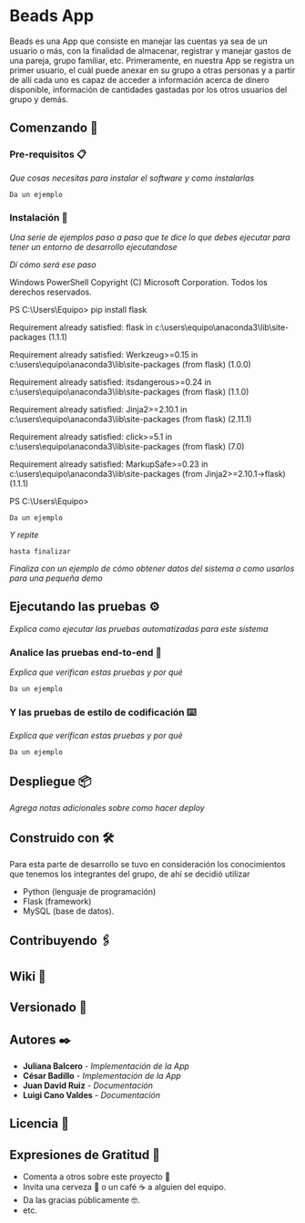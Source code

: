 # Beads App

Beads es una App que consiste en manejar las cuentas ya sea de un usuario o más,
con la finalidad de almacenar, registrar y manejar gastos de una pareja, grupo familiar,
etc. Primeramente, en nuestra App se registra un primer usuario, el cuál puede anexar
en su grupo a otras personas y a partir de allí cada uno es capaz de acceder a
información acerca de dinero disponible, información de cantidades gastadas por los
otros usuarios del grupo y demás.

## Comenzando 🚀




### Pre-requisitos 📋

_Que cosas necesitas para instalar el software y como instalarlas_

```
Da un ejemplo
```

### Instalación 🔧

_Una serie de ejemplos paso a paso que te dice lo que debes ejecutar para tener un entorno de desarrollo ejecutandose_

_Dí cómo será ese paso_

Windows PowerShell
Copyright (C) Microsoft Corporation. Todos los derechos reservados.

PS C:\Users\Equipo> pip install flask

Requirement already satisfied: flask in c:\users\equipo\anaconda3\lib\site-packages (1.1.1)

Requirement already satisfied: Werkzeug>=0.15 in c:\users\equipo\anaconda3\lib\site-packages (from flask) (1.0.0)

Requirement already satisfied: itsdangerous>=0.24 in c:\users\equipo\anaconda3\lib\site-packages (from flask) (1.1.0)

Requirement already satisfied: Jinja2>=2.10.1 in c:\users\equipo\anaconda3\lib\site-packages (from flask) (2.11.1)

Requirement already satisfied: click>=5.1 in c:\users\equipo\anaconda3\lib\site-packages (from flask) (7.0)

Requirement already satisfied: MarkupSafe>=0.23 in c:\users\equipo\anaconda3\lib\site-packages (from Jinja2>=2.10.1->flask) (1.1.1)

PS C:\Users\Equipo>

```
Da un ejemplo
```

_Y repite_

```
hasta finalizar
```

_Finaliza con un ejemplo de cómo obtener datos del sistema o como usarlos para una pequeña demo_

## Ejecutando las pruebas ⚙️

_Explica como ejecutar las pruebas automatizadas para este sistema_

### Analice las pruebas end-to-end 🔩

_Explica que verifican estas pruebas y por qué_

```
Da un ejemplo
```

### Y las pruebas de estilo de codificación ⌨️

_Explica que verifican estas pruebas y por qué_

```
Da un ejemplo
```

## Despliegue 📦

_Agrega notas adicionales sobre como hacer deploy_

## Construido con 🛠️

Para esta parte de desarrollo se tuvo en consideración los conocimientos que
tenemos los integrantes del grupo, de ahí se decidió utilizar 

* Python (lenguaje de
programación)
* Flask (framework) 
* MySQL (base de datos).

## Contribuyendo 🖇️



## Wiki 📖



## Versionado 📌



## Autores ✒️

* **Juliana Balcero** - *Implementación de la App*
* **César Badillo** - *Implementación de la App* 
* **Juan David Ruiz** - *Documentación*
* **Luigi Cano Valdes** - *Documentación*

 

## Licencia 📄



## Expresiones de Gratitud 🎁

* Comenta a otros sobre este proyecto 📢
* Invita una cerveza 🍺 o un café ☕ a alguien del equipo. 
* Da las gracias públicamente 🤓.
* etc.




